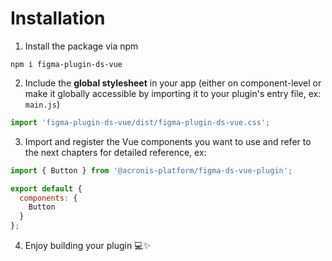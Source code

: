# Installation

1. Install the package via npm

```npm
npm i figma-plugin-ds-vue
```

2. Include the **global stylesheet** in your app (either on component-level or make it globally accessible by importing it to your plugin's entry file, ex: `main.js`)

```js
import 'figma-plugin-ds-vue/dist/figma-plugin-ds-vue.css';
```

3. Import and register the Vue components you want to use and refer to the next chapters for detailed reference, ex:

```js
import { Button } from '@acronis-platform/figma-ds-vue-plugin';

export default {
  components: {
    Button
  }
};
```

4. Enjoy building your plugin 💻✨
